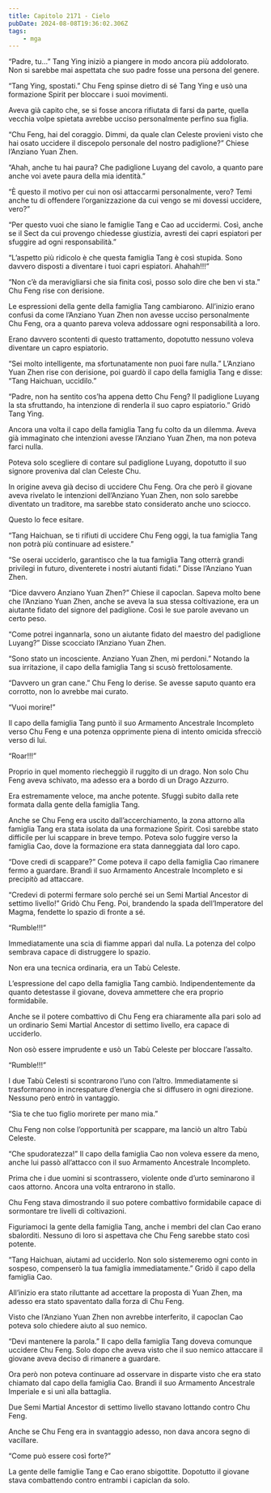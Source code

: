 ```yaml
---
title: Capitolo 2171 - Cielo
pubDate: 2024-08-08T19:36:02.306Z
tags:
    - mga
---
```



“Padre, tu…” Tang Ying iniziò a piangere in modo ancora più addolorato. Non si sarebbe mai aspettata che suo padre fosse una persona del genere.

“Tang Ying, spostati.” Chu Feng spinse dietro di sé Tang Ying e usò una formazione Spirit per bloccare i suoi movimenti.

Aveva già capito che, se si fosse ancora rifiutata di farsi da parte, quella vecchia volpe spietata avrebbe ucciso personalmente perfino sua figlia.

“Chu Feng, hai del coraggio. Dimmi, da quale clan Celeste provieni visto che hai osato uccidere il discepolo personale del nostro padiglione?” Chiese l’Anziano Yuan Zhen.

“Ahah, anche tu hai paura? Che padiglione Luyang del cavolo, a quanto pare anche voi avete paura della mia identità.”

“È questo il motivo per cui non osi attaccarmi personalmente, vero? Temi anche tu di offendere l’organizzazione da cui vengo se mi dovessi uccidere, vero?”

“Per questo vuoi che siano le famiglie Tang e Cao ad uccidermi. Così, anche se il Sect da cui provengo chiedesse giustizia, avresti dei capri espiatori per sfuggire ad ogni responsabilità.”

“L’aspetto più ridicolo è che questa famiglia Tang è così stupida. Sono davvero disposti a diventare i tuoi capri espiatori. Ahahah!!!”

“Non c’è da meravigliarsi che sia finita così, posso solo dire che ben vi sta.” Chu Feng rise con derisione.

Le espressioni della gente della famiglia Tang cambiarono. All’inizio erano confusi da come l’Anziano Yuan Zhen non avesse ucciso personalmente Chu Feng, ora a quanto pareva voleva addossare ogni responsabilità a loro.

Erano davvero scontenti di questo trattamento, dopotutto nessuno voleva diventare un capro espiatorio.

“Sei molto intelligente, ma sfortunatamente non puoi fare nulla.” L’Anziano Yuan Zhen rise con derisione, poi guardò il capo della famiglia Tang e disse: “Tang Haichuan, uccidilo.”

“Padre, non ha sentito cos’ha appena detto Chu Feng? Il padiglione Luyang la sta sfruttando, ha intenzione di renderla il suo capro espiatorio.” Gridò Tang Ying.

Ancora una volta il capo della famiglia Tang fu colto da un dilemma. Aveva già immaginato che intenzioni avesse l’Anziano Yuan Zhen, ma non poteva farci nulla.

Poteva solo scegliere di contare sul padiglione Luyang, dopotutto il suo signore proveniva dal clan Celeste Chu.

In origine aveva già deciso di uccidere Chu Feng. Ora che però il giovane aveva rivelato le intenzioni dell’Anziano Yuan Zhen, non solo sarebbe diventato un traditore, ma sarebbe stato considerato anche uno sciocco.

Questo lo fece esitare.

“Tang Haichuan, se ti rifiuti di uccidere Chu Feng oggi, la tua famiglia Tang non potrà più continuare ad esistere.”

“Se oserai ucciderlo, garantisco che la tua famiglia Tang otterrà grandi privilegi in futuro, diventerete i nostri aiutanti fidati.” Disse l’Anziano Yuan Zhen.

“Dice davvero Anziano Yuan Zhen?” Chiese il capoclan. Sapeva molto bene che l’Anziano Yuan Zhen, anche se aveva la sua stessa coltivazione, era un aiutante fidato del signore del padiglione. Così le sue parole avevano un certo peso.

“Come potrei ingannarla, sono un aiutante fidato del maestro del padiglione Luyang?” Disse scocciato l’Anziano Yuan Zhen.

“Sono stato un incosciente. Anziano Yuan Zhen, mi perdoni.” Notando la sua irritazione, il capo della famiglia Tang si scusò frettolosamente.

“Davvero un gran cane.” Chu Feng lo derise. Se avesse saputo quanto era corrotto, non lo avrebbe mai curato.

“Vuoi morire!”

Il capo della famiglia Tang puntò il suo Armamento Ancestrale Incompleto verso Chu Feng e una potenza opprimente piena di intento omicida sfrecciò verso di lui.

“Roar!!!”

Proprio in quel momento riecheggiò il ruggito di un drago. Non solo Chu Feng aveva schivato, ma adesso era a bordo di un Drago Azzurro.

Era estremamente veloce, ma anche potente. Sfuggì subito dalla rete formata dalla gente della famiglia Tang.

Anche se Chu Feng era uscito dall’accerchiamento, la zona attorno alla famiglia Tang era stata isolata da una formazione Spirit. Così sarebbe stato difficile per lui scappare in breve tempo. Poteva solo fuggire verso la famiglia Cao, dove la formazione era stata danneggiata dal loro capo.

“Dove credi di scappare?” Come poteva il capo della famiglia Cao rimanere fermo a guardare. Brandì il suo Armamento Ancestrale Incompleto e si precipitò ad attaccare.

“Credevi di potermi fermare solo perché sei un Semi Martial Ancestor di settimo livello!” Gridò Chu Feng. Poi, brandendo la spada dell’Imperatore del Magma, fendette lo spazio di fronte a sé.

“Rumble!!!”

Immediatamente una scia di fiamme apparì dal nulla. La potenza del colpo sembrava capace di distruggere lo spazio.

Non era una tecnica ordinaria, era un Tabù Celeste.

L’espressione del capo della famiglia Tang cambiò. Indipendentemente da quanto detestasse il giovane, doveva ammettere che era proprio formidabile.

Anche se il potere combattivo di Chu Feng era chiaramente alla pari solo ad un ordinario Semi Martial Ancestor di settimo livello, era capace di ucciderlo.

Non osò essere imprudente e usò un Tabù Celeste per bloccare l’assalto.

“Rumble!!!”

I due Tabù Celesti si scontrarono l’uno con l’altro. Immediatamente si trasformarono in increspature d’energia che si diffusero in ogni direzione. Nessuno però entrò in vantaggio.

“Sia te che tuo figlio morirete per mano mia.”

Chu Feng non colse l’opportunità per scappare, ma lanciò un altro Tabù Celeste.

“Che spudoratezza!” Il capo della famiglia Cao non voleva essere da meno, anche lui passò all’attacco con il suo Armamento Ancestrale Incompleto.

Prima che i due uomini si scontrassero, violente onde d’urto seminarono il caos attorno. Ancora una volta entrarono in stallo.

Chu Feng stava dimostrando il suo potere combattivo formidabile capace di sormontare tre livelli di coltivazioni.

Figuriamoci la gente della famiglia Tang, anche i membri del clan Cao erano sbalorditi. Nessuno di loro si aspettava che Chu Feng sarebbe stato così potente.

“Tang Haichuan, aiutami ad ucciderlo. Non solo sistemeremo ogni conto in sospeso, compenserò la tua famiglia immediatamente.” Gridò il capo della famiglia Cao.

All’inizio era stato riluttante ad accettare la proposta di Yuan Zhen, ma adesso era stato spaventato dalla forza di Chu Feng.

Visto che l’Anziano Yuan Zhen non avrebbe interferito, il capoclan Cao poteva solo chiedere aiuto al suo nemico.

“Devi mantenere la parola.” Il capo della famiglia Tang doveva comunque uccidere Chu Feng. Solo dopo che aveva visto che il suo nemico attaccare il giovane aveva deciso di rimanere a guardare.

Ora però non poteva continuare ad osservare in disparte visto che era stato chiamato dal capo della famiglia Cao. Brandì il suo Armamento Ancestrale Imperiale e si unì alla battaglia.

Due Semi Martial Ancestor di settimo livello stavano lottando contro Chu Feng.

Anche se Chu Feng era in svantaggio adesso, non dava ancora segno di vacillare.

“Come può essere così forte?”

La gente delle famiglie Tang e Cao erano sbigottite. Dopotutto il giovane stava combattendo contro entrambi i capiclan da solo.



